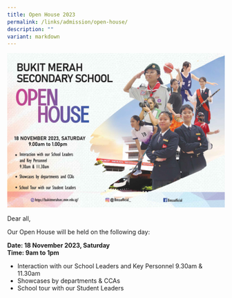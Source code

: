 ```yaml
---
title: Open House 2023
permalink: /links/admission/open-house/
description: ""
variant: markdown
---
```

![](/images/flyer-design-2023.jpg)

Dear all,

Our Open House will be held on the following day:

**Date: 18 November 2023, Saturday<br>
Time: 9am to 1pm**

* Interaction with our School Leaders and Key Personnel 9.30am &amp; 11.30am
* Showcases by departments &amp; CCAs
* School tour with our Student Leaders